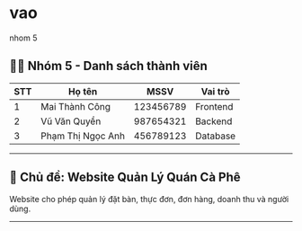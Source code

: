 # vao
nhom 5
## 👨‍💻 Nhóm 5 - Danh sách thành viên
| STT | Họ tên                | MSSV       | Vai trò    |
|-----|-----------------------|------------|------------|
| 1   | Mai Thành Công        | 123456789  | Frontend   |
| 2   | Vũ Văn Quyền          | 987654321  | Backend    |
| 3   | Phạm Thị Ngọc Anh     | 456789123  | Database   |

---

## 📌 Chủ đề: Website Quản Lý Quán Cà Phê

Website cho phép quản lý đặt bàn, thực đơn, đơn hàng, doanh thu và người dùng.

---
